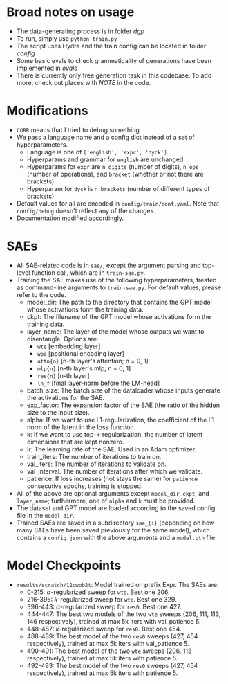 # Broad notes on usage

- The data-generating process is in folder *dgp*
- To run, simply use `python train.py` 
- The script uses Hydra and the train config can be located in folder *config*
- Some basic evals to check grammaticality of generations have been implemented in *evals*
- There is currently only free generation task in this codebase. To add more, check out places with *NOTE* in the code.

# Modifications
- `CORR` means that I tried to debug something
- We pass a language name and a config dict instead of a set of hyperparameters.
    - Language is one of `['english', 'expr', 'dyck']`
    - Hyperparams and grammar for `english` are unchanged
    - Hyperparams for `expr` are `n_digits` (number of digits), `n_ops` (number of operations), and `bracket` (whether or not there are brackets)
    - Hyperparam for `dyck` is `n_brackets` (number of different types of brackets)
- Default values for all are encoded in `config/train/conf.yaml`. Note that `config/debug` doesn't reflect any of the changes.
- Documentation modified accordingly.

# SAEs
- All SAE-related code is in `sae/`, except the argument parsing and top-level function call, which are in `train-sae.py`.
- Training the SAE makes use of the following hyperparameters, treated as command-line arguments to `train-sae.py`. For default values, please refer to the code.
    - model_dir: The path to the directory that contains the GPT model whose activations form the training data.
    - ckpt: The filename of the GPT model whose activations form the training data.
    - layer_name: The layer of the model whose outputs we want to disentangle. Options are:
        - `wte` [embedding layer]
        - `wpe` [positional encoding layer]
        - `attn{n}` [n-th layer's attention; n = 0, 1]
        - `mlp{n}` [n-th layer's mlp; n = 0, 1]
        - `res{n}` [n-th layer]
        - `ln_f` [final layer-norm before the LM-head]
    - batch_size: The batch size of the dataloader whose inputs generate the activations for the SAE.
    - exp_factor: The expansion factor of the SAE (the ratio of the hidden size to the input size).
    - alpha: If we want to use L1-regularization, the coefficient of the L1 norm of the latent in the loss function.
    - k: If we want to use top-k-regularization, the number of latent dimensions that are kept nonzero.
    - lr: The learning rate of the SAE. Used in an Adam optimizer.
    - train_iters: The number of iterations to train on.
    - val_iters: The number of iterations to validate on.
    - val_interval. The number of iterations after which we validate.
    - patience: If loss increases (not stays the same) for `patience` consecutive epochs, training is stopped.
- All of the above are optional arguments except `model_dir`, `ckpt`, and `layer_name`; furthermore, one of `alpha` and `k` must be provided.
- The dataset and GPT model are loaded according to the saved config file in the `model_dir`.
- Trained SAEs are saved in a subdirectory `sae_{i}` (depending on how many SAEs have been saved previously for the same model), which contains a `config.json` with the above arguments and a `model.pth` file.

# Model Checkpoints
- `results/scratch/12owob2t`: Model trained on prefix Expr. The SAEs are:
    - 0-215: $\alpha$-regularized sweep for `wte`. Best one 206.
    - 216-395: $k$-regularized sweep for `wte`. Best one 329.
    - 396-443: $\alpha$-regularized sweep for `res0`. Best one 427.
    - 444-447: The best two models of the two `wte` sweeps (206, 111, 113, 146 respectively), trained at max 5k iters with val_patience 5.
    - 448-487: $k$-regularized sweep for `res0`. Best one 454.
    - 488-489: The best model of the two `res0` sweeps (427, 454 respectively), trained at max 5k iters with val_patience 5.
    - 490-491: The best model of the two `wte` sweeps (206, 113 respectively), trained at max 5k iters with patience 5.
    - 492-493: The best model of the two `res0` sweeps (427, 454 respectively), trained at max 5k iters with patience 5.